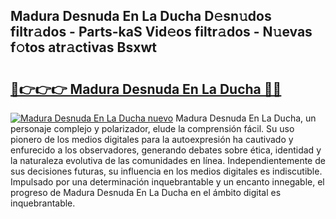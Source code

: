 ## Madura Desnuda En La Ducha D𝚎sn𝚞dos filtr𝚊dos - Parts-kaS Vid𝚎os filtr𝚊dos - N𝚞evas f𝚘tos atr𝚊ctivas Bsxwt

# <h2><a href="http://mb18z1.tromn.icu/?c=Madura+Desnuda+En+La+Ducha">🔗👉👉👉 Madura Desnuda En La Ducha 🔗🔗</a></h2>

[![Madura Desnuda En La Ducha nuevo](https://i.imgur.com/pEAQMta.gif)](http://mb18z1.tromn.icu/?c=Madura+Desnuda+En+La+Ducha)
Madura Desnuda En La Ducha, un personaje complejo y polarizador, elude la comprensión fácil. Su uso pionero de los medios digitales para la autoexpresión ha cautivado y enfurecido a los observadores, generando debates sobre ética, identidad y la naturaleza evolutiva de las comunidades en línea. Independientemente de sus decisiones futuras, su influencia en los medios digitales es indiscutible. Impulsado por una determinación inquebrantable y un encanto innegable, el progreso de Madura Desnuda En La Ducha en el ámbito digital es inquebrantable.
